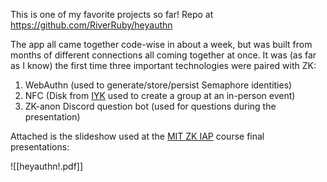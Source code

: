 This is one of my favorite projects so far! Repo at https://github.com/RiverRuby/heyauthn

The app all came together code-wise in about a week, but was built from months of different connections all coming together at once. It was (as far as I know) the first time three important technologies were paired with ZK:
1. WebAuthn (used to generate/store/persist Semaphore identities)
2. NFC (Disk from [IYK](https://iyk.app) used to create a group at an in-person event)
3. ZK-anon Discord question bot (used for questions during the presentation)

Attached is the slideshow used at the [MIT ZK IAP](https://zkiap.com) course final presentations:

![[heyauthn!.pdf]]
